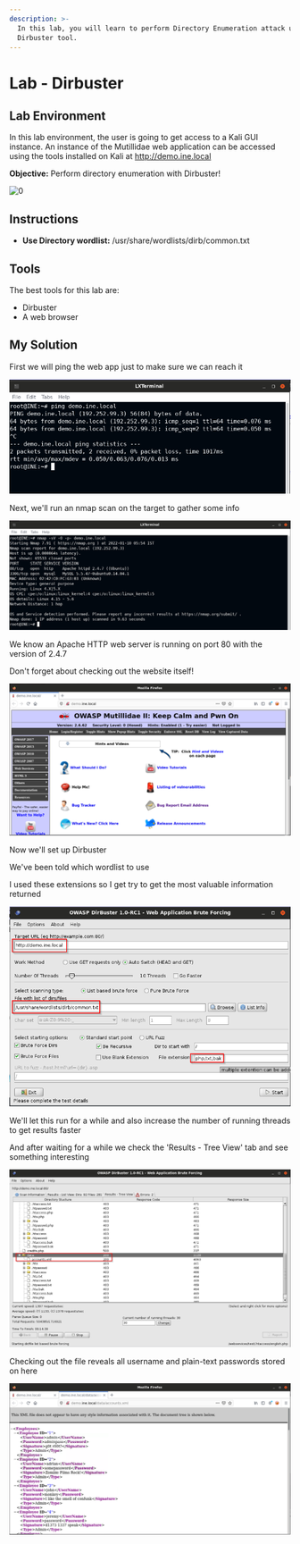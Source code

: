 ```yaml
---
description: >-
  In this lab, you will learn to perform Directory Enumeration attack using the
  Dirbuster tool.
---
```


# Lab - Dirbuster

## Lab Environment

In this lab environment, the user is going to get access to a Kali GUI instance. An instance of the Mutillidae web application can be accessed using the tools installed on Kali at http://demo.ine.local

**Objective:** Perform directory enumeration with Dirbuster!

![0](https://assets.ine.com/content/pta-labs/10\_dirbuster/0.png)

## Instructions

* **Use Directory wordlist:** /usr/share/wordlists/dirb/common.txt

## Tools

The best tools for this lab are:

* Dirbuster
* A web browser

## My Solution

First we will ping the web app just to make sure we can reach it

![](<../../../../.gitbook/assets/image (24) (1) (1) (1) (1) (1) (1) (1) (1) (1) (1) (1).png>)

Next, we'll run an nmap scan on the target to gather some info

![](<../../../../.gitbook/assets/image (5) (1) (1) (1) (1) (1) (1) (1).png>)

We know an Apache HTTP web server is running on port 80 with the version of 2.4.7

Don't forget about checking out the website itself!

![](<../../../../.gitbook/assets/image (7) (1) (1) (1) (1) (1) (1) (1) (1) (1) (1).png>)

Now we'll set up Dirbuster

We've been told which wordlist to use

I used these extensions so I get try to get the most valuable information returned

![](<../../../../.gitbook/assets/image (22) (1) (1) (1) (1) (1) (1) (1) (1) (1) (1) (1) (1) (1).png>)

We'll let this run for a while and also increase the number of running threads to get results faster

And after waiting for a while we check the 'Results - Tree View' tab and see something interesting

![](<../../../../.gitbook/assets/image (23) (1) (1) (1) (1) (1) (1) (1) (1) (1) (1) (1) (1).png>)

Checking out the file reveals all username and plain-text passwords stored on here

![](<../../../../.gitbook/assets/image (9) (1) (1) (1) (1) (1).png>)
